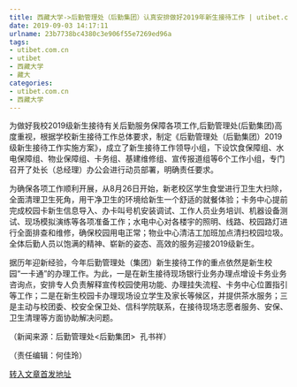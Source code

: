 ```yaml
---
title: 西藏大学->后勤管理处（后勤集团）认真安排做好2019年新生接待工作 | utibet.com.cn
date: 2019-09-03 14:17:11
urlname: 23b7738bc4380c3e906f55e7269ed96a
tags: 
- utibet.com.cn
- utibet
- 西藏大学
- 藏大
categories:
- utibet.com.cn
- 西藏大学
---
```



为做好我校2019级新生接待有关后勤服务保障各项工作,后勤管理处(后勤集团)高度重视，根据学校新生接待工作总体要求，制定《后勤管理处（后勤集团）2019级新生接待工作实施方案》，成立了新生接待工作领导小组，下设饮食保障组、水电保障组、物业保障组、卡务组、基建维修组、宣传报道组等6个工作小组，专门召开了处长（总经理）办公会进行动员部署，明确责任要求。

为确保各项工作顺利开展，从8月26日开始，新老校区学生食堂进行卫生大扫除，全面清理卫生死角，用干净卫生的环境给新生一个舒适的就餐体验；卡务中心提前完成校园卡新生信息导入、办卡叫号机安装调试、工作人员业务培训、机器设备测试、现场模拟演练等各项准备工作；水电中心对各楼宇的照明、线路、校园路灯进行全面排查和维修，确保校园用电正常；物业中心清洁工加班加点清扫校园垃圾。全体后勤人员以饱满的精神、崭新的姿态、高效的服务迎接2019级新生。

据历年迎新经验，今年后勤管理处（集团）新生接待工作的重点依然是新生校园“一卡通”的办理工作。为此，一是在新生接待现场银行业务办理点增设卡务业务咨询点，安排专人负责解释宣传校园使用功能、办理挂失流程、卡务中心位置指引等工作；二是在新生校园卡办理现场设立学生及家长等候区，并提供茶水服务；三是主动与校团委、校安全保卫处、信科学院联系，在接待现场志愿者服务、安保、卫生清理等方面协助解决问题。

（新闻来源：后勤管理处<后勤集团>  孔书祥）

（责任编辑：何佳玲）





[转入文章首发地址](http://www.utibet.edu.cn/news/article_3_5_15264.html)